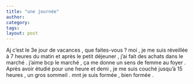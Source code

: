```yaml
---
title: "une journée"
author:
category: 
tags: 
layout: post
---
```

Aj c’est le 3e jour de vacances , que faites-vous ? moi , je me suis réveillée à 7 heures du matin et après le petit déjeuner , j’ai fait des achats dans le marché . j’aime bcp le marché , ça me donne un sens de femme au foyer .
Après avoir étudié pour une heure et demi , je me suis couché jusqu’à 15 heures , un gros sommeil . mnt je suis formée , bien formée .

